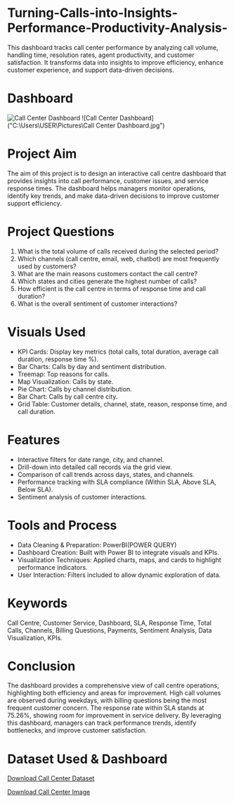 # Turning-Calls-into-Insights-Performance-Productivity-Analysis-
This dashboard tracks call center performance by analyzing call volume, handling time, resolution rates, agent productivity, and customer satisfaction. It transforms data into insights to improve efficiency, enhance customer experience, and support data-driven decisions.

# Dashboard
![Call Center Dashboard](https://github.com/user-attachments/assets/7659c2b8-cddf-4055-b7ac-4636d3ea2432) 
![Call Center Dashboard]("C:\Users\USER\Pictures\Call Center Dashboard.jpg")

# Project Aim
The aim of this project is to design an interactive call centre dashboard that provides insights into call performance, customer issues, and service response times. The dashboard helps managers monitor operations, identify key trends, and make data-driven decisions to improve customer support efficiency.

# Project Questions
1. What is the total volume of calls received during the selected period?
2. Which channels (call centre, email, web, chatbot) are most frequently used by customers?
3. What are the main reasons customers contact the call centre?
4. Which states and cities generate the highest number of calls?
5. How efficient is the call centre in terms of response time and call duration?
6. What is the overall sentiment of customer interactions?
   
# Visuals Used
- KPI Cards: Display key metrics (total calls, total duration, average call duration, response time %).
- Bar Charts: Calls by day and sentiment distribution.
- Treemap: Top reasons for calls.
- Map Visualization: Calls by state.
- Pie Chart: Calls by channel distribution.
- Bar Chart: Calls by call centre city.
- Grid Table: Customer details, channel, state, reason, response time, and call duration.
  
# Features
- Interactive filters for date range, city, and channel.
- Drill-down into detailed call records via the grid view.
- Comparison of call trends across days, states, and channels.
- Performance tracking with SLA compliance (Within SLA, Above SLA, Below SLA).
- Sentiment analysis of customer interactions.
  
# Tools and Process
- Data Cleaning & Preparation: PowerBI(POWER QUERY)
- Dashboard Creation: Built with Power BI  to integrate visuals and KPIs.
- Visualization Techniques: Applied charts, maps, and cards to highlight performance indicators.
- User Interaction: Filters included to allow dynamic exploration of data.
  
# Keywords
Call Centre, Customer Service, Dashboard, SLA, Response Time, Total Calls, Channels, Billing Questions, Payments, Sentiment Analysis, Data Visualization, KPIs.

# Conclusion
The dashboard provides a comprehensive view of call centre operations, highlighting both efficiency and areas for improvement. High call volumes are observed during weekdays, with billing questions being the most frequent customer concern. The response rate within SLA stands at 75.26%, showing room for improvement in service delivery. By leveraging this dashboard, managers can track performance trends, identify bottlenecks, and improve customer satisfaction.

# Dataset Used & Dashboard
<a href="https://github.com/GiftDavidson/Turning-Calls-into-Insights-Performance-Productivity-Analysis-/blob/main/Call%20Center_Call%20Center.csv">Download Call Center Dataset</a>

<a href="https://github.com/GiftDavidson/Turning-Calls-into-Insights-Performance-Productivity-Analysis-/blob/main/Call%20Center%20Dashboard.jpg">Download Call Center Image</a>
